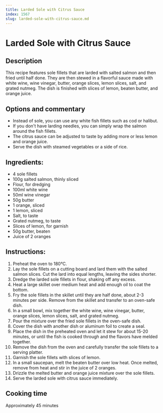 ```yaml
---
title: Larded Sole with Citrus Sauce
index: 1567
slug: larded-sole-with-citrus-sauce.md
---
```


# Larded Sole with Citrus Sauce

## Description
This recipe features sole fillets that are larded with salted salmon and then fried until half done. They are then stewed in a flavorful sauce made with white wine, wine vinegar, butter, orange slices, lemon slices, salt, and grated nutmeg. The dish is finished with slices of lemon, beaten butter, and orange juice.

## Options and commentary
- Instead of sole, you can use any white fish fillets such as cod or halibut.
- If you don't have larding needles, you can simply wrap the salmon around the fish fillets.
- The citrus sauce can be adjusted to taste by adding more or less lemon and orange juice.
- Serve the dish with steamed vegetables or a side of rice.

## Ingredients:
- 4 sole fillets
- 100g salted salmon, thinly sliced
- Flour, for dredging
- 100ml white wine
- 50ml wine vinegar
- 50g butter
- 1 orange, sliced
- 1 lemon, sliced
- Salt, to taste
- Grated nutmeg, to taste
- Slices of lemon, for garnish
- 50g butter, beaten
- Juice of 2 oranges

## Instructions:
1. Preheat the oven to 180°C.
2. Lay the sole fillets on a cutting board and lard them with the salted salmon slices. Cut the lard into equal lengths, leaving the sides shorter.
3. Dredge the larded sole fillets in flour, shaking off any excess.
4. Heat a large skillet over medium heat and add enough oil to coat the bottom.
5. Fry the sole fillets in the skillet until they are half done, about 2-3 minutes per side. Remove from the skillet and transfer to an oven-safe dish.
6. In a small bowl, mix together the white wine, wine vinegar, butter, orange slices, lemon slices, salt, and grated nutmeg.
7. Pour the mixture over the fried sole fillets in the oven-safe dish.
8. Cover the dish with another dish or aluminum foil to create a seal.
9. Place the dish in the preheated oven and let it stew for about 15-20 minutes, or until the fish is cooked through and the flavors have melded together.
10. Remove the dish from the oven and carefully transfer the sole fillets to a serving platter.
11. Garnish the sole fillets with slices of lemon.
12. In a small saucepan, melt the beaten butter over low heat. Once melted, remove from heat and stir in the juice of 2 oranges.
13. Drizzle the melted butter and orange juice mixture over the sole fillets.
14. Serve the larded sole with citrus sauce immediately.

## Cooking time
Approximately 45 minutes